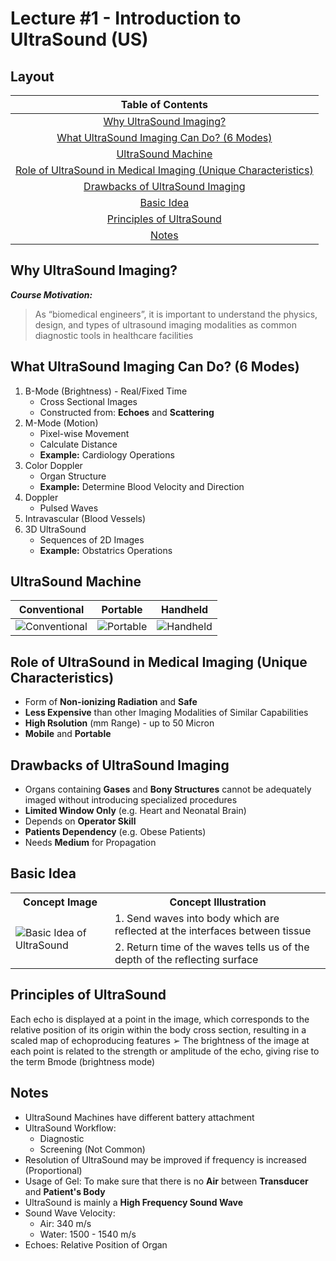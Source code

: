 # Lecture #1 - Introduction to UltraSound (US)

## Layout
Table of Contents                                                                 |
:--------------------------------------------------------------------------------:|
<a href="#A"> Why UltraSound Imaging? </a>                                        |
<a href="#B"> What UltraSound Imaging Can Do? (6 Modes) </a>                      |
<a href="#C"> UltraSound Machine </a>                                             |
<a href="#D"> Role of UltraSound in Medical Imaging (Unique Characteristics) </a> |
<a href="#E"> Drawbacks of UltraSound Imaging </a>                                |
<a href="#F"> Basic Idea </a>                                                     |
<a href="#G"> Principles of UltraSound </a>                                       |
<a href="#H"> Notes </a>                                                          |

<h2 id="A"> Why UltraSound Imaging? </h2>

***Course Motivation:***
> As “biomedical engineers”, it is important to understand the physics, design, and types of ultrasound imaging modalities as common diagnostic tools in healthcare facilities

<h2 id="B"> What UltraSound Imaging Can Do? (6 Modes) </h2>

1. B-Mode (Brightness) - Real/Fixed Time
   * Cross Sectional Images
   * Constructed from: **Echoes** and **Scattering**
2. M-Mode (Motion)
   * Pixel-wise Movement
   * Calculate Distance
   * **Example:** Cardiology Operations
3. Color Doppler
   * Organ Structure
   * **Example:** Determine Blood Velocity and Direction
4. Doppler
   * Pulsed Waves
5. Intravascular (Blood Vessels)
6. 3D UltraSound
   * Sequences of 2D Images
   * **Example:** Obstatrics Operations

<h2 id="C"> UltraSound Machine </h2>

Conventional                    |               Portable                 |           Handheld        |
:------------------------------:|:--------------------------------------:|:-------------------------:|
![Conventional](https://github.com/mostafa20223/SBME-4th-Year-2nd-Term-/blob/main/Equipment/Dr-Ehab/imgs/Lec1/Conventional.png)     | ![Portable](https://github.com/mostafa20223/SBME-4th-Year-2nd-Term-/blob/main/Equipment/Dr-Ehab/imgs/Lec1/Portable.png)                      | ![Handheld](https://github.com/mostafa20223/SBME-4th-Year-2nd-Term-/blob/main/Equipment/Dr-Ehab/imgs/Lec1/Handheld.png)         |

<h2 id="D"> Role of UltraSound in Medical Imaging (Unique Characteristics) </h2>

* Form of **Non-ionizing Radiation** and **Safe**
* **Less Expensive** than other Imaging Modalities of Similar Capabilities
* **High Rsolution** (mm Range) - up to 50 Micron
* **Mobile** and **Portable**

<h2 id="E"> Drawbacks of UltraSound Imaging </h2>

* Organs containing **Gases** and **Bony Structures** cannot be adequately imaged without introducing specialized procedures
* **Limited Window Only** (e.g. Heart and Neonatal Brain)
* Depends on **Operator Skill**
* **Patients Dependency** (e.g. Obese Patients)
* Needs **Medium** for Propagation

<h2 id="F"> Basic Idea </h2>

<table>
    <th> Concept Image</th>
    <th> Concept Illustration</th>
    <tr>
        <td rowspan=2> <img src="https://github.com/mostafa20223/SBME-4th-Year-2nd-Term-/blob/main/Equipment/Dr-Ehab/imgs/Lec1/Basic.png" alt="Basic Idea of UltraSound"/> </td>
        <td> 1. Send waves into body which are reflected at the interfaces between tissue </td>
    </tr>
    <tr>
        <td> 2. Return time of the waves tells us of the depth of the reflecting surface </td>
    </tr>
</table>

<h2 id="G"> Principles of UltraSound </h2>

Each echo is displayed at a point in the image, which corresponds to the relative position of its origin within the body cross section, resulting in a scaled map of echoproducing features
➢ The brightness of the image at each point is related to the strength or amplitude of the echo, giving rise to the term Bmode (brightness mode)

<h2 id="H"> Notes </h2>

* UltraSound Machines have different battery attachment
* UltraSound Workflow:
  * Diagnostic
  * Screening (Not Common)
* Resolution of UltraSound may be improved if frequency is increased (Proportional)
* Usage of Gel: To make sure that there is no **Air** between **Transducer** and **Patient's Body**
* UltraSound is mainly a **High Frequency Sound Wave**
* Sound Wave Velocity:
  * Air: 340 m/s
  * Water: 1500 - 1540 m/s
* Echoes: Relative Position of Organ